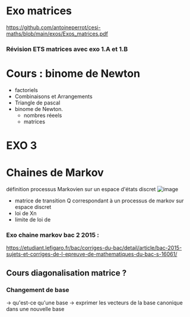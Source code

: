 
# Exo matrices

https://github.com/antoineperrot/cesi-maths/blob/main/exos/Exos_matrices.pdf

### Révision ETS matrices avec exo 1.A et 1.B


# Cours : binome de Newton
- factoriels 
- Combinaisons et Arrangements
- Triangle de pascal
- binome de Newton.
  - nombres réeels
  - matrices

# EXO 3

# Chaines de Markov

définition processus Markovien sur un espace d'états discret
![image](https://github.com/antoineperrot/cesi-maths/assets/116070095/4506d933-addd-4066-b005-f55f847bc9f3)

- matrice de transition Q correspondant à un processus de markov sur espace discret
- loi de Xn
- limite de loi de 

### Exo chaine markov bac 2 2015 :
https://etudiant.lefigaro.fr/bac/corriges-du-bac/detail/article/bac-2015-sujets-et-corriges-de-l-epreuve-de-mathematiques-du-bac-s-16061/

## Cours diagonalisation matrice ?
### Changement de base 
-> qu'est-ce qu'une base
-> exprimer les vecteurs de la base canonique dans une nouvelle base



